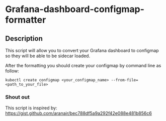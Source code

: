 # Grafana-dashboard-configmap-formatter

## Description

This script will allow you to convert your Grafana dashboard to configmap so they will be able to be sidecar loaded. 

After the formatting you should create your configmap by command line as follow:

```
kubectl create configmap <your_configmap_name> --from-file=<path_to_your_file>
```


### Shout out
This script is inspired by:  https://gist.github.com/aranair/bec788df5a9a292f42e088e481b856c6
